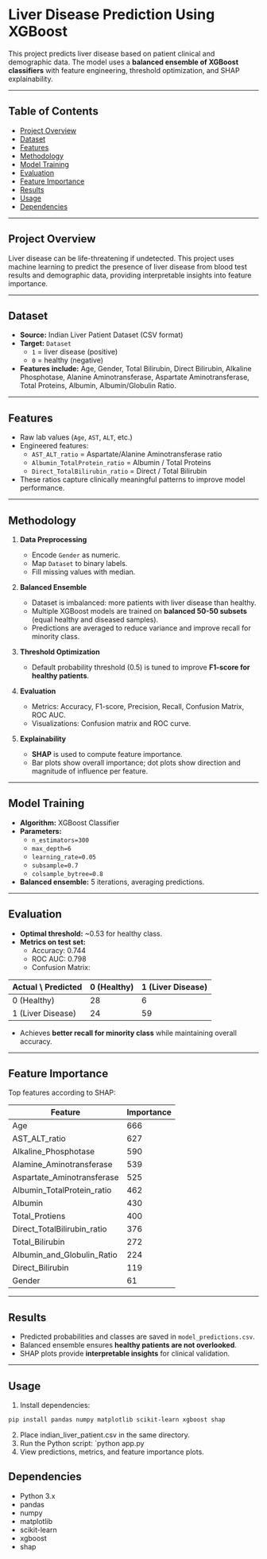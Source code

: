 # Liver Disease Prediction Using XGBoost

This project predicts liver disease based on patient clinical and demographic data. The model uses a **balanced ensemble of XGBoost classifiers** with feature engineering, threshold optimization, and SHAP explainability.

---

## Table of Contents
- [Project Overview](#project-overview)
- [Dataset](#dataset)
- [Features](#features)
- [Methodology](#methodology)
- [Model Training](#model-training)
- [Evaluation](#evaluation)
- [Feature Importance](#feature-importance)
- [Results](#results)
- [Usage](#usage)
- [Dependencies](#dependencies)

---

## Project Overview
Liver disease can be life-threatening if undetected. This project uses machine learning to predict the presence of liver disease from blood test results and demographic data, providing interpretable insights into feature importance.

---

## Dataset
- **Source:** Indian Liver Patient Dataset (CSV format)
- **Target:** `Dataset`  
  - `1` = liver disease (positive)  
  - `0` = healthy (negative)  
- **Features include:** Age, Gender, Total Bilirubin, Direct Bilirubin, Alkaline Phosphotase, Alanine Aminotransferase, Aspartate Aminotransferase, Total Proteins, Albumin, Albumin/Globulin Ratio.

---

## Features
- Raw lab values (`Age`, `AST`, `ALT`, etc.)
- Engineered features:
  - `AST_ALT_ratio` = Aspartate/Alanine Aminotransferase ratio  
  - `Albumin_TotalProtein_ratio` = Albumin / Total Proteins  
  - `Direct_TotalBilirubin_ratio` = Direct / Total Bilirubin  
- These ratios capture clinically meaningful patterns to improve model performance.

---

## Methodology

1. **Data Preprocessing**
   - Encode `Gender` as numeric.  
   - Map `Dataset` to binary labels.  
   - Fill missing values with median.  

2. **Balanced Ensemble**
   - Dataset is imbalanced: more patients with liver disease than healthy.  
   - Multiple XGBoost models are trained on **balanced 50-50 subsets** (equal healthy and diseased samples).  
   - Predictions are averaged to reduce variance and improve recall for minority class.

3. **Threshold Optimization**
   - Default probability threshold (0.5) is tuned to improve **F1-score for healthy patients**.  

4. **Evaluation**
   - Metrics: Accuracy, F1-score, Precision, Recall, Confusion Matrix, ROC AUC.  
   - Visualizations: Confusion matrix and ROC curve.  

5. **Explainability**
   - **SHAP** is used to compute feature importance.  
   - Bar plots show overall importance; dot plots show direction and magnitude of influence per feature.

---

## Model Training

- **Algorithm:** XGBoost Classifier
- **Parameters:**
  - `n_estimators=300`
  - `max_depth=6`
  - `learning_rate=0.05`
  - `subsample=0.7`
  - `colsample_bytree=0.8`
- **Balanced ensemble:** 5 iterations, averaging predictions.

---

## Evaluation

- **Optimal threshold:** ~0.53 for healthy class.  
- **Metrics on test set:**
  - Accuracy: 0.744
  - ROC AUC: 0.798
  - Confusion Matrix:

| Actual \ Predicted | 0 (Healthy) | 1 (Liver Disease) |
|------------------|-------------|------------------|
| 0 (Healthy)      | 28          | 6                |
| 1 (Liver Disease)| 24          | 59               |

- Achieves **better recall for minority class** while maintaining overall accuracy.

---

## Feature Importance

Top features according to SHAP:

| Feature                        | Importance |
|--------------------------------|-----------|
| Age                             | 666       |
| AST_ALT_ratio                   | 627       |
| Alkaline_Phosphotase            | 590       |
| Alamine_Aminotransferase        | 539       |
| Aspartate_Aminotransferase      | 525       |
| Albumin_TotalProtein_ratio      | 462       |
| Albumin                         | 430       |
| Total_Protiens                  | 400       |
| Direct_TotalBilirubin_ratio     | 376       |
| Total_Bilirubin                 | 272       |
| Albumin_and_Globulin_Ratio      | 224       |
| Direct_Bilirubin                | 119       |
| Gender                          | 61        |

---

## Results

- Predicted probabilities and classes are saved in `model_predictions.csv`.  
- Balanced ensemble ensures **healthy patients are not overlooked**.  
- SHAP plots provide **interpretable insights** for clinical validation.

---

## Usage

1. Install dependencies:

```bash
pip install pandas numpy matplotlib scikit-learn xgboost shap
```
2. Place indian_liver_patient.csv in the same directory.
3. Run the Python script:
      `python app.py
4. View predictions, metrics, and feature importance plots.

## Dependencies
 * Python 3.x
 * pandas        
 * numpy
 * matplotlib
 * scikit-learn
 * xgboost
 * shap
